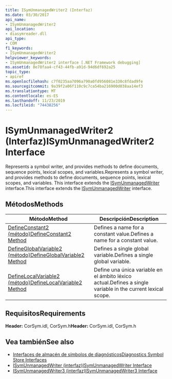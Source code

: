 ```yaml
---
title: ISymUnmanagedWriter2 (Interfaz)
ms.date: 03/30/2017
api_name:
- ISymUnmanagedWriter2
api_location:
- diasymreader.dll
api_type:
- COM
f1_keywords:
- ISymUnmanagedWriter2
helpviewer_keywords:
- ISymUnmanagedWriter2 interface [.NET Framework debugging]
ms.assetid: 8e78faa4-cf43-44fb-a91d-94d6df692a25
topic_type:
- apiref
ms.openlocfilehash: c7f0235aa7096a790a0fd956081e330c8fdad9fe
ms.sourcegitcommit: 9a39f2a06f110c9c7ca54ba216900d038aa14ef3
ms.translationtype: MT
ms.contentlocale: es-ES
ms.lasthandoff: 11/23/2019
ms.locfileid: "74438256"
---
```

# <a name="isymunmanagedwriter2-interface"></a><span data-ttu-id="61918-102">ISymUnmanagedWriter2 (Interfaz)</span><span class="sxs-lookup"><span data-stu-id="61918-102">ISymUnmanagedWriter2 Interface</span></span>
<span data-ttu-id="61918-103">Represents a symbol writer, and provides methods to define documents, sequence points, lexical scopes, and variables.</span><span class="sxs-lookup"><span data-stu-id="61918-103">Represents a symbol writer, and provides methods to define documents, sequence points, lexical scopes, and variables.</span></span> <span data-ttu-id="61918-104">This interface extends the [ISymUnmanagedWriter](../../../../docs/framework/unmanaged-api/diagnostics/isymunmanagedwriter-interface.md) interface.</span><span class="sxs-lookup"><span data-stu-id="61918-104">This interface extends the [ISymUnmanagedWriter](../../../../docs/framework/unmanaged-api/diagnostics/isymunmanagedwriter-interface.md) interface.</span></span>  
  
## <a name="methods"></a><span data-ttu-id="61918-105">Métodos</span><span class="sxs-lookup"><span data-stu-id="61918-105">Methods</span></span>  
  
|<span data-ttu-id="61918-106">Método</span><span class="sxs-lookup"><span data-stu-id="61918-106">Method</span></span>|<span data-ttu-id="61918-107">Descripción</span><span class="sxs-lookup"><span data-stu-id="61918-107">Description</span></span>|  
|------------|-----------------|  
|[<span data-ttu-id="61918-108">DefineConstant2 (método)</span><span class="sxs-lookup"><span data-stu-id="61918-108">DefineConstant2 Method</span></span>](../../../../docs/framework/unmanaged-api/diagnostics/isymunmanagedwriter2-defineconstant2-method.md)|<span data-ttu-id="61918-109">Defines a name for a constant value.</span><span class="sxs-lookup"><span data-stu-id="61918-109">Defines a name for a constant value.</span></span>|  
|[<span data-ttu-id="61918-110">DefineGlobalVariable2 (método)</span><span class="sxs-lookup"><span data-stu-id="61918-110">DefineGlobalVariable2 Method</span></span>](../../../../docs/framework/unmanaged-api/diagnostics/isymunmanagedwriter2-defineglobalvariable2-method.md)|<span data-ttu-id="61918-111">Defines a single global variable.</span><span class="sxs-lookup"><span data-stu-id="61918-111">Defines a single global variable.</span></span>|  
|[<span data-ttu-id="61918-112">DefineLocalVariable2 (método)</span><span class="sxs-lookup"><span data-stu-id="61918-112">DefineLocalVariable2 Method</span></span>](../../../../docs/framework/unmanaged-api/diagnostics/isymunmanagedwriter2-definelocalvariable2-method.md)|<span data-ttu-id="61918-113">Define una única variable en el ámbito léxico actual.</span><span class="sxs-lookup"><span data-stu-id="61918-113">Defines a single variable in the current lexical scope.</span></span>|  
  
## <a name="requirements"></a><span data-ttu-id="61918-114">Requisitos</span><span class="sxs-lookup"><span data-stu-id="61918-114">Requirements</span></span>  
 <span data-ttu-id="61918-115">**Header:** CorSym.idl, CorSym.h</span><span class="sxs-lookup"><span data-stu-id="61918-115">**Header:** CorSym.idl, CorSym.h</span></span>  
  
## <a name="see-also"></a><span data-ttu-id="61918-116">Vea también</span><span class="sxs-lookup"><span data-stu-id="61918-116">See also</span></span>

- [<span data-ttu-id="61918-117">Interfaces de almacén de símbolos de diagnósticos</span><span class="sxs-lookup"><span data-stu-id="61918-117">Diagnostics Symbol Store Interfaces</span></span>](../../../../docs/framework/unmanaged-api/diagnostics/diagnostics-symbol-store-interfaces.md)
- [<span data-ttu-id="61918-118">ISymUnmanagedWriter (interfaz)</span><span class="sxs-lookup"><span data-stu-id="61918-118">ISymUnmanagedWriter Interface</span></span>](../../../../docs/framework/unmanaged-api/diagnostics/isymunmanagedwriter-interface.md)
- [<span data-ttu-id="61918-119">ISymUnmanagedWriter3 (interfaz)</span><span class="sxs-lookup"><span data-stu-id="61918-119">ISymUnmanagedWriter3 Interface</span></span>](../../../../docs/framework/unmanaged-api/diagnostics/isymunmanagedwriter3-interface.md)
